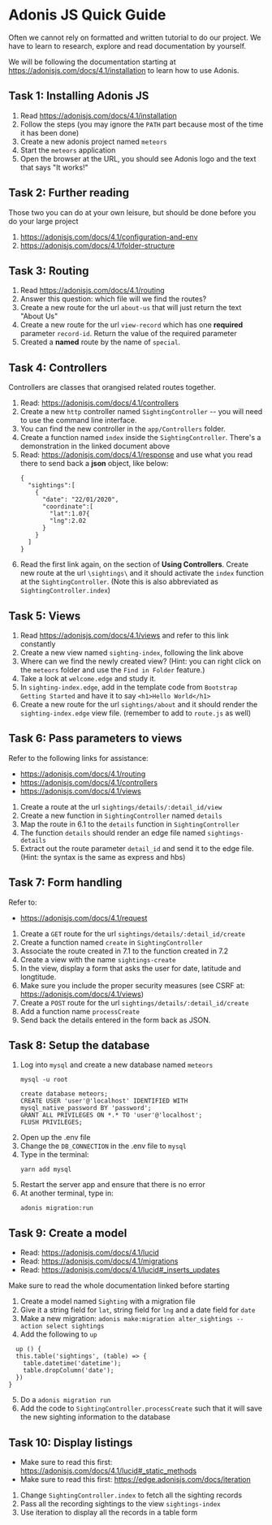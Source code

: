 # Adonis JS Quick Guide

Often we cannot rely on formatted and written tutorial to do our project. We have to learn to research,
explore and read documentation by yourself.

We will be following the documentation starting at https://adonisjs.com/docs/4.1/installation to 
learn how to use Adonis.

## Task 1: Installing Adonis JS
1. Read https://adonisjs.com/docs/4.1/installation
2. Follow the steps (you may ignore the `PATH` part because most of the time it has been done)
3. Create a new adonis project named `meteors`
4. Start the `meteors` application
5. Open the browser at the URL, you should see Adonis logo and the text that says "It works!"

## Task 2: Further reading
Those two you can do at your own leisure, but should be done before you do your large project
1. https://adonisjs.com/docs/4.1/configuration-and-env
2. https://adonisjs.com/docs/4.1/folder-structure

## Task 3: Routing
1. Read https://adonisjs.com/docs/4.1/routing
2. Answer this question: which file will we find the routes?
3. Create a new route for the url `about-us` that will just return the text "About Us"
4. Create a new route for the url `view-record` which has one **required** parameter `record-id`. 
   Return the value of the required parameter 
5. Created a **named** route by the name of `special`.

## Task 4: Controllers
Controllers are classes that orangised related routes together.
1. Read: https://adonisjs.com/docs/4.1/controllers
2. Create a new `http` controller named `SightingController` -- you will need to use the command line interface.
3. You can find the new controller in the `app/Controllers` folder.
4. Create a function named `index` inside the `SightingController`. There's a demonstration in the linked document above
5. Read: https://adonisjs.com/docs/4.1/response and use what you read there to send back a **json**  object, like below:
    ```
    {
      "sightings":[
        {
          "date": "22/01/2020",
          "coordinate":[
            "lat":1.07{
            "lng":2.02
          }
        }
      ]
    }
    ```
6. Read the first link again, on the section of **Using Controllers**. Create new route at the url `\sightings\` and
it should activate the `index` function at the `SightingController`.  (Note this is also abbreviated as `SightingController.index`)

## Task 5: Views
1. Read https://adonisjs.com/docs/4.1/views and refer to this link constantly
2. Create a new view named `sighting-index`, following the link above
3. Where can we find the newly created view? (Hint: you can right click on the `meteors` folder and use the `Find in Folder` feature.)
4. Take a look at `welcome.edge` and study it.
5. In `sighting-index.edge`, add in the template code from `Bootstrap Getting Started` and have it to say `<h1>Hello World</h1>`
6. Create a new route for the url `sightings/about` and it should render the `sighting-index.edge` view file. (remember to add to `route.js` as well)

## Task 6: Pass parameters to views
Refer to the following links for assistance:
* https://adonisjs.com/docs/4.1/routing
* https://adonisjs.com/docs/4.1/controllers
* https://adonisjs.com/docs/4.1/views

1. Create a route at the url `sightings/details/:detail_id/view` 
2. Create a new function in `SightingController` named `details`
3. Map the route in 6.1 to the `details` function in `SightingController`
4. The function `details` should render an edge file named `sightings-details`
5. Extract out the route parameter `detail_id` and send it to the edge file. (Hint: the syntax is the same as express and hbs)

## Task 7: Form handling
Refer to:
* https://adonisjs.com/docs/4.1/request

1. Create a `GET` route for the url `sightings/details/:detail_id/create`
2. Create a function named `create` in `SightingController`
3. Associate the route created in 7.1 to the function created in 7.2
4. Create a view with the name `sightings-create`
5. In the view, display a form that asks the user for date, latitude and longtitude.
6. Make sure you include the proper security measures (see CSRF at: https://adonisjs.com/docs/4.1/views)
7. Create a `POST` route for the url `sightings/details/:detail_id/create`
8. Add a function name `processCreate`
9. Send back the details entered in the form back as JSON.

## Task 8: Setup the database
1. Log into `mysql` and create a new database named `meteors`
    ```
    mysql -u root
    ```
    ```
    create database meteors;
    CREATE USER 'user'@'localhost' IDENTIFIED WITH mysql_native_password BY 'password';
    GRANT ALL PRIVILEGES ON *.* TO 'user'@'localhost';
    FLUSH PRIVILEGES;
    ```
2. Open up the .env file
3. Change the `DB_CONNECTION` in the .env file to `mysql`
4. Type in the terminal:
   ```
   yarn add mysql
   ```
5. Restart the server app and ensure that there is no error
6. At another terminal, type in:
   ```
   adonis migration:run
   ```

## Task 9: Create a model
* Read: https://adonisjs.com/docs/4.1/lucid
* Read: https://adonisjs.com/docs/4.1/migrations
* Read: https://adonisjs.com/docs/4.1/lucid#_inserts_updates

Make sure to read the whole documentation linked before starting

1. Create a model named `Sighting` with a migration file
2. Give it a string field for `lat`, string field for `lng`
   and a date field for `date`
3. Make a new migration:
   `adonis make:migration alter_sightings --action select sightings`
4. Add the following to `up`
  ```
    up () {
    this.table('sightings', (table) => {
      table.datetime('datetime');
      table.dropColumn('date');
    })
  }
  ```
5. Do a `adonis migration run`
6. Add the code to `SightingController.processCreate` such that
it will save the new sighting information to the database

## Task 10: Display listings
* Make sure to read this first: https://adonisjs.com/docs/4.1/lucid#_static_methods
* Make sure to read this first: https://edge.adonisjs.com/docs/iteration

1. Change `SightingController.index` to fetch all the sighting records
2. Pass all the recording sightings to the view `sightings-index`
3. Use iteration to display all the records in a table form
